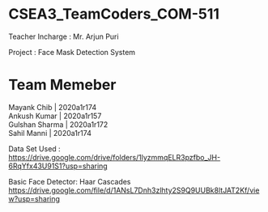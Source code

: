 # CSEA3_TeamCoders_COM-511
Teacher Incharge : Mr. Arjun Puri

Project : Face Mask Detection System

# Team Memeber

Mayank Chib    | 2020a1r174 </br>
Ankush Kumar   | 2020a1r157 </br>
Gulshan Sharma | 2020a1r172 </br>
Sahil Manni    | 2020a1r174 </br>

Data Set Used : https://drive.google.com/drive/folders/1lyzmmqELR3pzfbo_JH-6RqYfx43U91S1?usp=sharing

Basic Face Detector: Haar Cascades https://drive.google.com/file/d/1ANsL7Dnh3zlhty2S9Q9UUBk8ltJAT2Kf/view?usp=sharing
